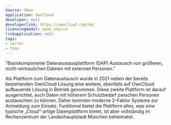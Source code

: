 ```yaml
---
Source: SNow
application: OwnCloud
developer: null
developerlink: https://owncloud.com/de/
licensingmodel: open source
linkapplication: null
tags:
- server
- foss
---
```

"Basiskomponente Datenaustausplattform (DAP)
Austausch von größeren, nicht-vertraulichen Dateien mit externen Personen."


Als Plattform zum Datenaustausch wurde in 2021 neben der bereits bestehenden OwnCloud  Lösung eine weitere, ebenfalls auf OwnCloud aufbauende Lösung in Betrieb genommen. Diese zweite Plattform ist darauf ausgerichtet, auch Daten mit höherem Schutzbedarf zwischen Personen austauschen zu können. Daher kommen moderne 2-Faktor Systeme zur Anmeldung zum Einsatz. Funktional bietet die Plattform alles, was eine typische „Cloud“-artige Datenplattform bietet, ist aber vollständig im Rechenzentrum der Landeshauptstadt München beheimatet.
